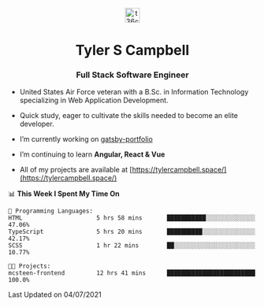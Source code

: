 <p align="center">
<a href="https://www.linkedin.com/in/t36campbell" target="blank"><img align="center" src="https://ik.imagekit.io/t36campbell/Portfolio/linkedin.png.original_m8bbGgPh6.png" alt="t36campbell" height="30" width="30" /></a>
</p>
<h1 align="center">Tyler S Campbell</h1>
<h3 align="center">Full Stack Software Engineer</h3>

* United States Air Force veteran with a B.Sc. in Information Technology specializing in Web Application Development. 

* Quick study, eager to cultivate the skills needed to become an elite developer.

* I’m currently working on [gatsby-portfolio](https://github.com/t36campbell/gatsby-portfolio)

* I’m continuing to learn **Angular, React & Vue**

* All of my projects are available at [https://tylercampbell.space/](https://tylercampbell.space/)

<!--START_SECTION:waka-->
📊 **This Week I Spent My Time On** 

```text
💬 Programming Languages: 
HTML                     5 hrs 58 mins       ███████████░░░░░░░░░░░░░░   47.06% 
TypeScript               5 hrs 20 mins       ██████████░░░░░░░░░░░░░░░   42.17% 
SCSS                     1 hr 22 mins        ██░░░░░░░░░░░░░░░░░░░░░░░   10.77%

🐱‍💻 Projects: 
mcsteen-frontend         12 hrs 41 mins      █████████████████████████   100.0%

```


 Last Updated on 04/07/2021
<!--END_SECTION:waka-->
